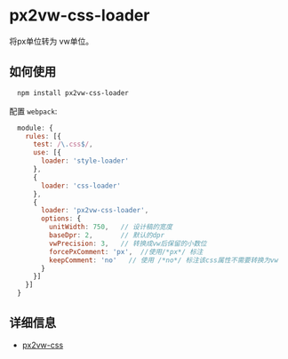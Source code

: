 # px2vw-css-loader
将px单位转为 vw单位。

## 如何使用
```bash
  npm install px2vw-css-loader
```

配置 `webpack`:
```javascript
  module: {
    rules: [{
      test: /\.css$/,
      use: [{
        loader: 'style-loader'
      },
      {
        loader: 'css-loader'
      },
      {
        loader: 'px2vw-css-loader',
        options: {
          unitWidth: 750,   // 设计稿的宽度
          baseDpr: 2,       // 默认的dpr
          vwPrecision: 3,   // 转换成vw后保留的小数位
          forcePxComment: 'px',  //使用/*px*/ 标注
          keepComment: 'no'   // 使用 /*no*/ 标注该css属性不需要转换为vw
        }
      }]
    }]
  }
```

## 详细信息

- [px2vw-css](https://github.com/Chechengyi/px2vw-css)